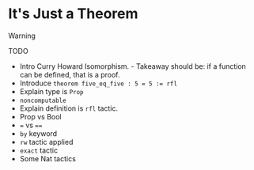 # It's Just a Theorem

> [!WARNING]
> TODO 
> - Intro Curry Howard Isomorphism. 
    - Takeaway should be: if a function can be defined, that is a proof.
> - Introduce `theorem five_eq_five : 5 = 5 := rfl`
> - Explain type is `Prop`
> - `noncomputable` 
> - Explain definition is `rfl` tactic.
> - Prop vs Bool
> - `=` vs `==`
> - `by` keyword
> - `rw` tactic applied
> - `exact` tactic
> - Some Nat tactics